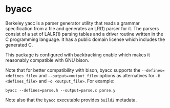 # byacc

Berkeley yacc is a parser generator utility that reads a grammar specification
from a file and generates an LR(1) parser for it. The parsers consist of a set
of LALR(1) parsing tables and a driver routine written in the C programming
language. It has a public domain license which includes the generated C.

This package is configured with backtracking enable which makes it reasonably
compatible with GNU bison.

Note that for better compatibility with bison, byacc supports the
`--defines=<defines_file>` and `--output=<output_file>` options as alternatives
for `-H <defines_file>` and `-o <output_file>`. For example:

```
byacc --defines=parse.h --output=parse.c parse.y
```

Note also that the `byacc` executable provides `build2` metadata.
